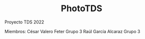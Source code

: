 <h1 align="center">PhotoTDS</h1>
Proyecto TDS 2022

Miembros:
César Valero Feter Grupo 3
Raúl García Alcaraz Grupo 3
